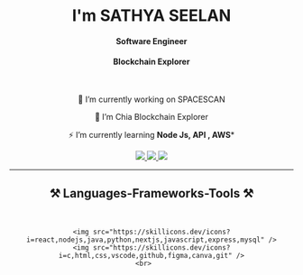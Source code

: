 
<h1 align="center"> I'm SATHYA SEELAN </h1>
<h4 align="center">Software Engineer </h4>
<h4 align="center">Blockchain Explorer </h4>

<br/>

<div align="center">

 🔭 I’m currently working on SPACESCAN
 
 🌱 I’m Chia Blockchain Explorer

⚡ I’m currently learning **Node Js, API , AWS***

 </div>
 
<div align="center"> 
  <a href="mailto:sathyaseelangunasekar@gmail.com">
    <img src="https://img.shields.io/badge/Gmail-333333?style=for-the-badge&logo=gmail&logoColor=red" />
  </a>
  <a href="https://www.linkedin.com/in/sathya-seelan-gunasekar/" target="_blank">
    <img src="https://img.shields.io/badge/LinkedIn-0077B5?style=for-the-badge&logo=linkedin&logoColor=white" target="_blank" />
  </a>
  <a href="https://sathyaseelang.github.io/Portfolio/" target="_blank">
     <img src="https://img.shields.io/badge/Portfolio-FF5722?style=for-the-badge&logo=todoist&logoColor=white" target="_blank" /> <!-- sqlite, safari, google-chrome are other good icon options -->
  </a>
</div>

 <hr/>
 
<h2 align="center">⚒️ Languages-Frameworks-Tools ⚒️</h2>
<br/>
<div align="center">
   
    <img src="https://skillicons.dev/icons?i=react,nodejs,java,python,nextjs,javascript,express,mysql" />
    <img src="https://skillicons.dev/icons?i=c,html,css,vscode,github,figma,canva,git" />
    <br>	
</div>


